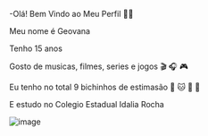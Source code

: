 -Olá! Bem Vindo ao Meu Perfil 🍕🍰 

Meu nome é Geovana

Tenho 15 anos

Gosto de musicas, filmes, series e jogos 🎬 🎧 🎮

Eu tenho no total 9 bichinhos de estimasão 🐶 🐱 🐰 🐥

E estudo no Colegio Estadual Idalia Rocha

![image](https://github.com/gilindinha/gilindinha/assets/142936750/769fc7ed-93fa-4285-a238-c4b6743368a5)
